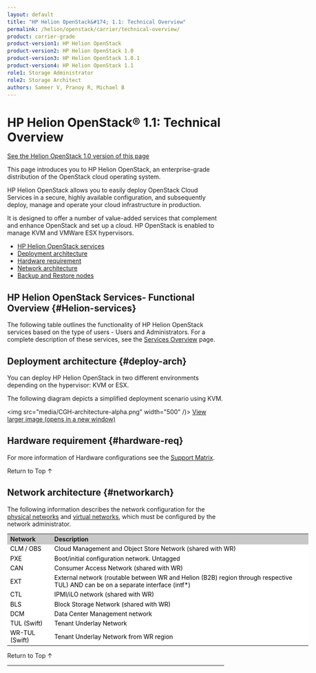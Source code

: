 ```yaml
---
layout: default
title: "HP Helion OpenStack&#174; 1.1: Technical Overview"
permalink: /helion/openstack/carrier/technical-overview/
product: carrier-grade
product-version1: HP Helion OpenStack
product-version2: HP Helion OpenStack 1.0
product-version3: HP Helion OpenStack 1.0.1
product-version4: HP Helion OpenStack 1.1
role1: Storage Administrator
role2: Storage Architect
authors: Sameer V, Pranoy R, Michael B
---
```


<!--UNDER REVISION-->

<!--
<p style="font-size: small;"><a href="/helion/openstack/1.1/support-matrix/"> &#9664; Support Matrix | <a href="/helion/openstack/1.1/install/overview/test/">&#9650; Installation Overview</a> | <a href="/helion/openstack/1.1/install/prereqs/"> Prerequisites &#9654</a></p> -->

# HP Helion OpenStack&#174; 1.1: Technical Overview
[See the Helion OpenStack 1.0 version of this page](/helion/openstack/technical-overview/)

This page introduces you to HP Helion OpenStack, an enterprise-grade distribution of the OpenStack cloud operating system.

HP Helion OpenStack allows you to easily deploy OpenStack Cloud Services in a secure, highly available configuration, and subsequently deploy, manage and operate your cloud infrastructure in production. 

It is  designed to offer a number of value-added services that complement and enhance OpenStack and set up a cloud. HP OpenStack is enabled to manage KVM and VMWare ESX hypervisors.

* [HP Helion OpenStack services](#Helion-services)
* [Deployment architecture](#deploy-arch)
* [Hardware requirement](#hardware-req)
* [Network architecture](#networkarch)
* [Backup and Restore nodes](#backup-restore-nodes)


## HP Helion OpenStack Services- Functional Overview {#Helion-services}

The following table outlines the functionality of HP Helion OpenStack services based on the type of users - Users and Administrators. For a complete description of these services, see the [Services Overview](/helion/openstack/1.1/services/overview/) page.


## Deployment architecture {#deploy-arch}  

You can deploy HP Helion OpenStack in two different environments depending on the hypervisor: KVM or ESX. 

The following diagram depicts a simplified deployment scenario using KVM.

<!-- This image is for alpha release only. Replace for beta -->
<img src="media/CGH-architecture-alpha.png" width="500" /)>
<a href="javascript:window.open('/content/documentation/media/CGH-architecture-alpha.png','_blank','toolbar=no,menubar=no,resizable=yes,scrollbars=yes' void(0))">View larger image (opens in a new window)</a>



## Hardware requirement {#hardware-req}

For more information of Hardware configurations see the [Support Matrix](/helion/openstack/carrier/support-matrix/).

<a href="#top" style="padding:14px 0px 14px 0px; text-decoration: none;"> Return to Top &#8593; </a>

## Network architecture {#networkarch}

The following information describes the network configuration for the [physical networks](#physical) and [virtual networks](#virtual), which must be configured by the network administrator.

<table style="text-align: left; vertical-align: top; width:700px;">

<tr style="background-color: #C8C8C8;">
<th> Network </th>
<th> Description </th>
</tr>

<tr style="background-color: white; color: black;">
<td> CLM / OBS</td>
<td> Cloud Management and Object Store Network (shared with WR)</td>
</tr>

<tr style="background-color: white; color: black;">
<td> PXE </td>
<td> Boot/initial configuration network. Untagged </td>
</tr>

<tr style="background-color: white; color: black;">
<td> CAN </td>
<td> Consumer Access Network (shared with WR)</td>
</tr>

<tr style="background-color: white; color: black;">
<td> EXT </td>
<td> External network (routable between WR and Helion (B2B) region through respective TUL) AND can be on a separate interface (intf*) </td>
</tr>

<tr style="background-color: white; color: black;">
<td> CTL </td>
<td> IPMI/iLO network (shared with WR) </td>
</tr>

<tr style="background-color: white; color: black;">
<td> BLS </td>
<td>Block Storage Network (shared with WR) </td>
</tr>

<tr style="background-color: white; color: black;">
<td> DCM </td>
<td>Data Center Management network </td>
</tr>

<tr style="background-color: white; color: black;">
<td> TUL (Swift) </td>
<td> Tenant Underlay Network  </td>
</tr>

<tr style="background-color: white; color: black;">
<td> WR-TUL (Swift) </td>
<td> Tenant Underlay Network from WR region </td>
</tr>
</table>

<!--
### Backup and Restore nodes {#backup-restore-nodes}

Backup and restore scripts and procedures are provided for the seed VM, undercloud, overcloud management controller (running singleton services like Sherpa), and the MySQL database deployed in the controller cluster. These scripts are to be used by administrators managing the OpenStack Cloud.

Backup and Restore of VM instances/snapshots and volumes/snapshots for workloads in the cloud is supported using the Object Storage service.

For more information see [HP Helion OpenStack&#174; Back Up and Restore](/helion/openstack/1.1/backup.restore/)

<a href="#top" style="padding:14px 0px 14px 0px; text-decoration: none;"> Return to Top &#8593; </a>
-->
 
<a href="#top" style="padding:14px 0px 14px 0px; text-decoration: none;"> Return to Top &#8593;</a>

----


